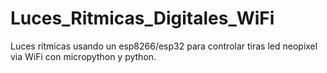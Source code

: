 # Luces_Ritmicas_Digitales_WiFi
Luces rítmicas usando un esp8266/esp32 para controlar tiras led neopixel via WiFi con micropython y python.
